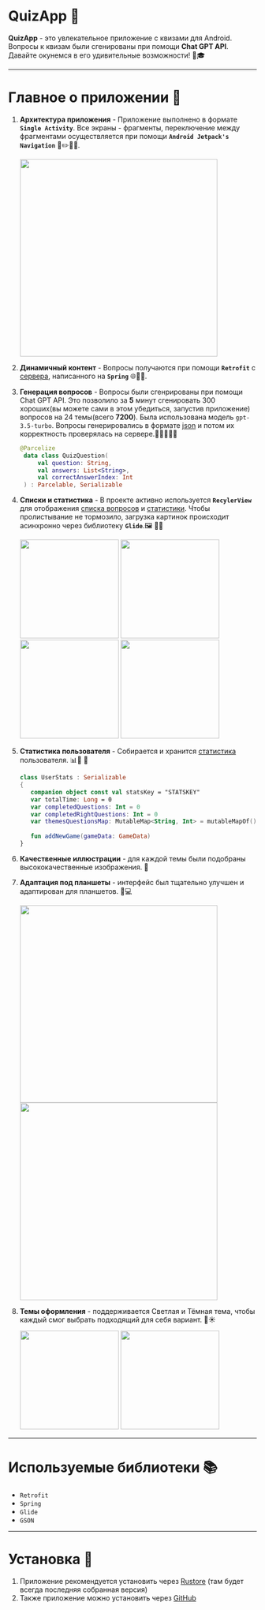 # QuizApp 🎉
**QuizApp** - это увлекательное приложение с квизами для Android. Вопросы к квизам были сгенированы при помощи **Chat GPT API**. Давайте окунемся в его удивительные возможности! 🧠🎓

------
# Главное о приложении 👑
1. **Архитектура приложения** - Приложение выполнено в формате **`Single Activity`**. Все экраны - фрагменты, переключение между фрагментами осуществляется при помощи **`Android Jetpack's Navigation`** 📐✏️👷‍♀️.
   
   <img src="https://github.com/quqveik1/QuizApp/assets/64206443/aefb478e-070d-402b-a7b7-89ddb7af8a87" width="400">

3. **Динамичный контент** - Вопросы получаются при помощи **`Retrofit`** с [сервера](https://github.com/quqveik1/QuizServer), написанного на **`Spring`** 🌐🔗🌱.
4. **Генерация вопросов** - Вопросы были сгенрированы при помощи Chat GPT API. Это позволило за **5** минут сгенировать 300 хороших(вы можете сами в этом убедиться, запустив приложение) вопросов на 24 темы(всего **7200**). Была использована модель `gpt-3.5-turbo`. Вопросы генeрировались в формате [json](https://github.com/quqveik1/QuizApp/blob/main/app/src/main/java/com/kurlic/quizapp/game/QuizQuestion.kt) и потом их корректность проверялась на сервере.👨🏼‍🎓🏅📃
   ```kotlin
   @Parcelize
    data class QuizQuestion(
        val question: String,
        val answers: List<String>,
        val correctAnswerIndex: Int
    ) : Parcelable, Serializable
   ```
5. **Списки и статистика** - В проекте активно используется **`RecylerView`** для отображения [списка вопросов](https://github.com/quqveik1/QuizApp/blob/main/app/src/main/java/com/kurlic/quizapp/home/HomeFragment.kt) и [статистики](https://github.com/quqveik1/QuizApp/blob/main/app/src/main/java/com/kurlic/quizapp/stats/UserStatsFragment.kt).
   Чтобы пролистывание не тормозило, загрузка картинок происходит асинхронно через библиотеку **`Glide`**.🖼  📇📸
   
   <img src="https://github.com/quqveik1/QuizApp/assets/64206443/3246683a-c5d7-485f-9764-031d401f34f3" width="200">
   <img src="https://github.com/quqveik1/QuizApp/assets/64206443/bfa86b19-670f-475d-82fa-10ec9c02a6ac" width="200">
   <img src="https://github.com/quqveik1/QuizApp/assets/64206443/7e3ac36c-1eaf-498b-952a-6fec4efccec9" width="200">
   <img src="https://github.com/quqveik1/QuizApp/assets/64206443/17f1cc51-91ad-40be-95d4-7d64837f3443" width="200">

6. **Статистика пользователя** - Собирается и хранится [статистика](https://github.com/quqveik1/QuizApp/blob/main/app/src/main/java/com/kurlic/quizapp/stats/UserStats.kt) пользователя. 📊🔬 🧾
   ```kotlin
   class UserStats : Serializable
   {
      companion object const val statsKey = "STATSKEY"
      var totalTime: Long = 0
      var completedQuestions: Int = 0
      var completedRightQuestions: Int = 0
      var themesQuestionsMap: MutableMap<String, Int> = mutableMapOf()
  
      fun addNewGame(gameData: GameData)
   }
   ```
7. **Качественные иллюстрации** - для каждой темы были подобраны высококачественные изображения. 🎨
8. **Адаптация под планшеты** - интерфейс был тщательно улучшен и адаптирован для планшетов. 📱💻
   
    <img src="https://github.com/quqveik1/QuizApp/assets/64206443/2b9a90ac-c22d-41fc-8865-e65b213d8211" width="400">
    <img src="https://github.com/quqveik1/QuizApp/assets/64206443/f9767e20-43ea-4f2b-a948-85f4f38e1497" width="400">
9. **Темы оформления** - поддерживается Светлая и Тёмная тема, чтобы каждый смог выбрать подходящий для себя вариант. 🌙☀️
   
   <img src="https://github.com/quqveik1/QuizApp/assets/64206443/b3fa60cd-e6e9-4e44-b4bd-c0721e2461fd" width="200">
   <img src="https://github.com/quqveik1/QuizApp/assets/64206443/62bd03c8-e61d-492e-bc9b-b0bc4a7d9ccd" width="200">

---
# Используемые библиотеки 📚
- `Retrofit`
- `Spring`
- `Glide`
- `GSON`
----
# Установка 📲
1. Приложение рекомендуется установить через [Rustore](https://apps.rustore.ru/app/com.kurlic.quizapp) (там будет всегда последняя собранная версия)
2. Также приложение можно установить через [GitHub](https://github.com/quqveik1/QuizApp/releases/latest)



    
   
